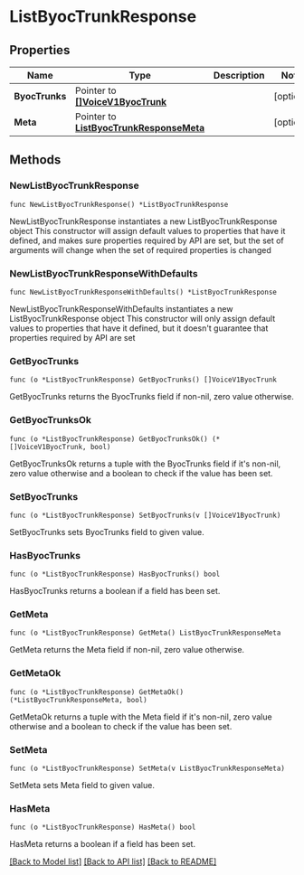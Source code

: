# ListByocTrunkResponse

## Properties

Name | Type | Description | Notes
------------ | ------------- | ------------- | -------------
**ByocTrunks** | Pointer to [**[]VoiceV1ByocTrunk**](VoiceV1ByocTrunk.md) |  | [optional] 
**Meta** | Pointer to [**ListByocTrunkResponseMeta**](ListByocTrunkResponse_meta.md) |  | [optional] 

## Methods

### NewListByocTrunkResponse

`func NewListByocTrunkResponse() *ListByocTrunkResponse`

NewListByocTrunkResponse instantiates a new ListByocTrunkResponse object
This constructor will assign default values to properties that have it defined,
and makes sure properties required by API are set, but the set of arguments
will change when the set of required properties is changed

### NewListByocTrunkResponseWithDefaults

`func NewListByocTrunkResponseWithDefaults() *ListByocTrunkResponse`

NewListByocTrunkResponseWithDefaults instantiates a new ListByocTrunkResponse object
This constructor will only assign default values to properties that have it defined,
but it doesn't guarantee that properties required by API are set

### GetByocTrunks

`func (o *ListByocTrunkResponse) GetByocTrunks() []VoiceV1ByocTrunk`

GetByocTrunks returns the ByocTrunks field if non-nil, zero value otherwise.

### GetByocTrunksOk

`func (o *ListByocTrunkResponse) GetByocTrunksOk() (*[]VoiceV1ByocTrunk, bool)`

GetByocTrunksOk returns a tuple with the ByocTrunks field if it's non-nil, zero value otherwise
and a boolean to check if the value has been set.

### SetByocTrunks

`func (o *ListByocTrunkResponse) SetByocTrunks(v []VoiceV1ByocTrunk)`

SetByocTrunks sets ByocTrunks field to given value.

### HasByocTrunks

`func (o *ListByocTrunkResponse) HasByocTrunks() bool`

HasByocTrunks returns a boolean if a field has been set.

### GetMeta

`func (o *ListByocTrunkResponse) GetMeta() ListByocTrunkResponseMeta`

GetMeta returns the Meta field if non-nil, zero value otherwise.

### GetMetaOk

`func (o *ListByocTrunkResponse) GetMetaOk() (*ListByocTrunkResponseMeta, bool)`

GetMetaOk returns a tuple with the Meta field if it's non-nil, zero value otherwise
and a boolean to check if the value has been set.

### SetMeta

`func (o *ListByocTrunkResponse) SetMeta(v ListByocTrunkResponseMeta)`

SetMeta sets Meta field to given value.

### HasMeta

`func (o *ListByocTrunkResponse) HasMeta() bool`

HasMeta returns a boolean if a field has been set.


[[Back to Model list]](../README.md#documentation-for-models) [[Back to API list]](../README.md#documentation-for-api-endpoints) [[Back to README]](../README.md)


